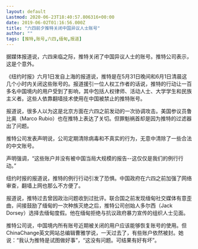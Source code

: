```yaml
---
layout: default
Lastmod: 2020-06-23T18:40:57.806316+00:00
date: 2019-06-02T01:16:56.000Z
title: "六四前夕推特关闭中国异议人士账号"
author: ""
tags: [推特,账号,六四,缅甸,报道]
---
```


据媒体报道说，六四来临之际，推特关闭了中国异议人士的账号。推特公司表示，这是个意外。

《纽约时报》六月1日发自上海的报道说，推特是在5月31日晚间和6月1日清晨这几个小时内关闭这些账号的。报道援引一位人权工作者的话说，推特的行动让一百多名中国境内的用户受到了影响，其中包括人权律师、活动人士、大学学生和民族主义者。这些人依靠翻墙技术使用在中国被禁止的推特账号。

报道说，很多人以为这是北京方面在六四之前发动的一次协调攻击。美国参议员鲁比奥（Marco Rubio）也在推特上表达了关切。但罪魁祸首却是因为推特的过滤器出了问题。

推特公司发表声明说，公司定期清除病毒和不真实的行为，无意中清除了一些合法的中文账号。

声明强调，“这些账户并没有被中国当局大规模的报告--这仅仅是我们的例行行动。”

纽约时报的报道说，推特的例行行动引发了恐惧。中国政府在六四之前加强了网络审查，翻墙上网也那么不方便了。

报道说，推特过去曾因政治问题收到过批评。联合国之前发现缅甸社交媒体有意歪曲，间接鼓励了缅甸的一次种族灭绝之后，推特公司创始人多尔西（Jack Dorsey）选择去缅甸度假。他在缅甸拒绝与抗议政府暴力宣传的组织人士见面。

推特公司说，中国境内所有账号近期被关闭的用户应该能够恢复账号的使用。但ChinaChange英文网站总编辑曹雅学说，一天过去了，有些账户依然被封。她说：“我认为推特是试图做好事”，“这没有问题。可结果有好有坏”。

